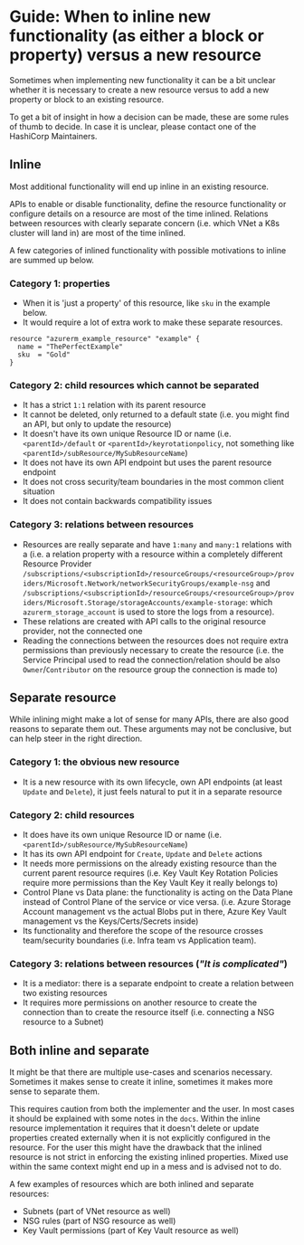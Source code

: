 # Guide: When to inline new functionality (as either a block or property) versus a new resource

Sometimes when implementing new functionality it can be a bit unclear whether it is necessary to create a new resource versus to add a new property or block to an existing resource.

To get a bit of insight in how a decision can be made, these are some rules of thumb to decide. In case it is unclear, please contact one of the HashiCorp Maintainers.

## Inline
Most additional functionality will end up inline in an existing resource.

APIs to enable or disable functionality, define the resource functionality or configure details on a resource are most of the time inlined. Relations between resources with clearly separate concern (i.e. which VNet a K8s cluster will land in) are most of the time inlined.

A few categories of inlined functionality with possible motivations to inline are summed up below.

### Category 1: properties
- When it is 'just a property' of this resource, like `sku` in the example below.
- It would require a lot of extra work to make these separate resources.

```hcl
resource "azurerm_example_resource" "example" {
  name = "ThePerfectExample"
  sku  = "Gold"
}
```

### Category 2: child resources which cannot be separated
- It has a strict `1:1` relation with its parent resource
- It cannot be deleted, only returned to a default state (i.e. you might find an API, but only to update the resource)
- It doesn't have its own unique Resource ID or name (i.e. `<parentId>/default` or `<parentId>/keyrotationpolicy`, not something like `<parentId>/subResource/MySubResourceName`)
- It does not have its own API endpoint but uses the parent resource endpoint
- It does not cross security/team boundaries in the most common client situation
- It does not contain backwards compatibility issues

### Category 3: relations between resources
- Resources are really separate and have `1:many` and `many:1` relations with a (i.e. a relation property with a resource within a completely different Resource Provider `/subscriptions/<subscriptionId>/resourceGroups/<resourceGroup>/providers/Microsoft.Network/networkSecurityGroups/example-nsg` and `/subscriptions/<subscriptionId>/resourceGroups/<resourceGroup>/providers/Microsoft.Storage/storageAccounts/example-storage`: which `azurerm_storage_account` is used to store the logs from a resource).
- These relations are created with API calls to the original resource provider, not the connected one
- Reading the connections between the resources does not require extra permissions than previously necessary to create the resource (i.e. the Service Principal used to read the connection/relation should be also `Owner`/`Contributor` on the resource group the connection is made to)

## Separate resource

While inlining might make a lot of sense for many APIs, there are also good reasons to separate them out. These arguments may not be conclusive, but can help steer in the right direction.

### Category 1: the obvious new resource
- It is a new resource with its own lifecycle, own API endpoints (at least `Update` and `Delete`), it just feels natural to put it in a separate resource

### Category 2: child resources
- It does have its own unique Resource ID or name (i.e. `<parentId>/subResource/MySubResourceName`)
- It has its own API endpoint for `Create`, `Update` and `Delete` actions
- It needs more permissions on the already existing resource than the current parent resource requires (i.e. Key Vault Key Rotation Policies require more permissions than the Key Vault Key it really belongs to)
- Control Plane vs Data plane: the functionality is acting on the Data Plane instead of Control Plane of the service or vice versa. (i.e. Azure Storage Account management vs the actual Blobs put in there, Azure Key Vault management vs the Keys/Certs/Secrets inside)
- Its functionality and therefore the scope of the resource crosses team/security boundaries (i.e. Infra team vs Application team).

### Category 3: relations between resources (_"It is complicated"_)
- It is a mediator: there is a separate endpoint to create a relation between two existing resources
- It requires more permissions on another resource to create the connection than to create the resource itself (i.e. connecting a NSG resource to a Subnet)

## Both inline and separate
It might be that there are multiple use-cases and scenarios necessary. Sometimes it makes sense to create it inline, sometimes it makes more sense to separate them.

This requires caution from both the implementer and the user. In most cases it should be explained with some notes in the `docs`. Within the inline resource implementation it requires that it doesn't delete or update properties created externally when it is not explicitly configured in the resource. For the user this might have the drawback that the inlined resource is not strict in enforcing the existing inlined properties. Mixed use within the same context might end up in a mess and is advised not to do.

A few examples of resources which are both inlined and separate resources:
- Subnets (part of VNet resource as well)
- NSG rules (part of NSG resource as well)
- Key Vault permissions (part of Key Vault resource as well)